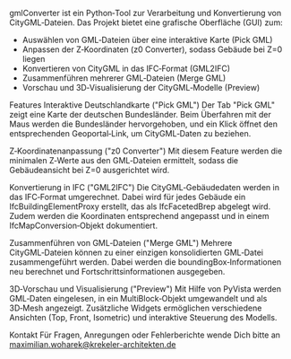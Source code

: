 gmlConverter ist ein Python‑Tool zur Verarbeitung und Konvertierung von CityGML‑Dateien. Das Projekt bietet eine grafische Oberfläche (GUI) zum:

- Auswählen von GML‑Dateien über eine interaktive Karte (Pick GML)
- Anpassen der Z‑Koordinaten (z0 Converter), sodass Gebäude bei Z=0 liegen
- Konvertieren von CityGML in das IFC‑Format (GML2IFC)
- Zusammenführen mehrerer GML‑Dateien (Merge GML)
- Vorschau und 3D‑Visualisierung der CityGML‑Modelle (Preview)

Features
Interaktive Deutschlandkarte ("Pick GML")
Der Tab "Pick GML" zeigt eine Karte der deutschen Bundesländer. Beim Überfahren mit der Maus werden die Bundesländer hervorgehoben, und ein Klick öffnet den entsprechenden Geoportal‑Link, um CityGML‑Daten zu beziehen.

Z‑Koordinatenanpassung ("z0 Converter")
Mit diesem Feature werden die minimalen Z‑Werte aus den GML‑Dateien ermittelt, sodass die Gebäudeansicht bei Z=0 ausgerichtet wird.

Konvertierung in IFC ("GML2IFC")
Die CityGML‑Gebäudedaten werden in das IFC‑Format umgerechnet. Dabei wird für jedes Gebäude ein IfcBuildingElementProxy erstellt, das als IfcFacetedBrep abgelegt wird. Zudem werden die Koordinaten entsprechend angepasst und in einem IfcMapConversion‑Objekt dokumentiert.

Zusammenführen von GML‑Dateien ("Merge GML")
Mehrere CityGML‑Dateien können zu einer einzigen konsolidierten GML‑Datei zusammengeführt werden. Dabei werden die boundingBox‑Informationen neu berechnet und Fortschrittsinformationen ausgegeben.

3D‑Vorschau und Visualisierung ("Preview")
Mit Hilfe von PyVista werden GML‑Daten eingelesen, in ein MultiBlock‑Objekt umgewandelt und als 3D‑Mesh angezeigt. Zusätzliche Widgets ermöglichen verschiedene Ansichten (Top, Front, Isometric) und interaktive Steuerung des Modells.

Kontakt
Für Fragen, Anregungen oder Fehlerberichte wende Dich bitte an maximilian.woharek@krekeler-architekten.de

